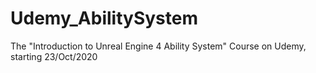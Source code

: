 # Udemy_AbilitySystem
The "Introduction to Unreal Engine 4 Ability System" Course on Udemy, starting 23/Oct/2020
